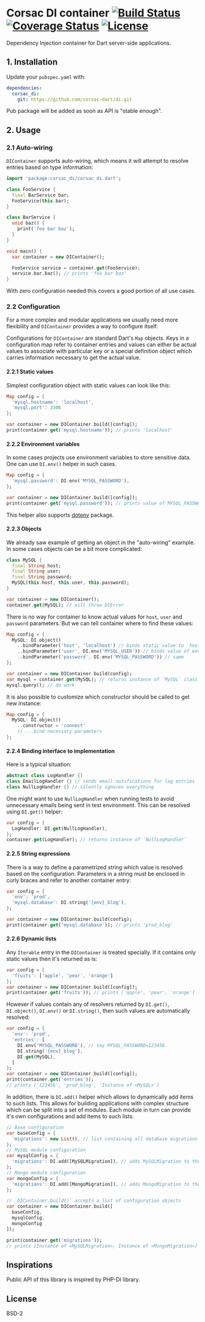 # Corsac DI container [![Build Status](https://img.shields.io/travis-ci/corsac-dart/di.svg?branch=master&style=flat-square)](https://travis-ci.org/corsac-dart/di) [![Coverage Status](https://img.shields.io/coveralls/corsac-dart/di.svg?branch=master&style=flat-square)](https://coveralls.io/github/corsac-dart/di?branch=master) [![License](https://img.shields.io/badge/license-BSD--2-blue.svg?style=flat-square)](https://raw.githubusercontent.com/corsac-dart/di/master/LICENSE)

Dependency Injection container for Dart server-side applications.

## 1. Installation

Update your `pubspec.yaml` with:

```yaml
dependencies:
  corsac_di:
    git: https://github.com/corsac-dart/di.git
```

Pub package will be added as soon as API is "stable enough".

## 2. Usage

### 2.1 Auto-wiring

`DIContainer` supports auto-wiring, which means it will attempt to resolve
entries based on type information:

```dart
import 'package:corsac_di/corsac_di.dart';

class FooService {
  final BarService bar;
  FooService(this.bar);
}

class BarService {
  void baz() {
    print('foo bar baz');
  }
}

void main() {
  var container = new DIContainer();

  FooService service = container.get(FooService);
  service.bar.baz(); // prints 'foo bar baz'
}
```

With zero configuration needed this covers a good portion of all use cases.

### 2.2 Configuration

For a more complex and modular applications we usually need more flexibility
and `DIContainer` provides a way to configure itself.

Configurations for `DIContainer` are standard Dart's `Map` objects. Keys
in a configuration map refer to container entries and values can either be
actual values to associate with particular key or a special definition
object which carries information necessary to get the actual value.

#### 2.2.1 Static values

Simplest configuration object with static values can look like this:

```dart
Map config = {
  'mysql.hostname': 'localhost',
  'mysql.port': 3306
};

var container = new DIContainer.build([config]);
print(container.get('mysql.hostname')); // prints 'localhost'
```

#### 2.2.2 Environment variables

In some cases projects use environment variables to store sensitive data.
One can use `DI.env()` helper in such cases.

```dart
Map config = {
  'mysql.password': DI.env('MYSQL_PASSWORD'),
};

var container = new DIContainer.build([config]);
print(container.get('mysql.password')); // prints value of MYSQL_PASSWORD env var.
```

This helper also supports [dotenv](https://pub.dartlang.org/packages/dotenv)
package.

#### 2.2.3 Objects

We already saw example of getting an object in the "auto-wiring" example. In
some cases objects can be a bit more complicated:

```dart
class MySQL {
  final String host;
  final String user;
  final String password;
  MySQL(this.host, this.user, this.password);
}

var container = new DIContainer();
container.get(MySQL); // will throw DIError
```

There is no way for container to know actual values for `host`, `user` and
`password` parameters. But we can tell container where to find these values:

```dart
Map config = {
  MySQL: DI.object()
    ..bindParameter('host', 'localhost') // binds static value to `host` parameter
    ..bindParameter('user', DI.env('MYSQL_USER')) // binds value of env variable
    ..bindParameter('password', DI.env('MYSQL_PASSWORD')) // same
};

var container = new DIContainer.build(config);
var mysql = container.get(MySQL); // returns instance of `MySQL` class
mysql.query(); // do work
```

It is also possible to customize which constructor should be called to get new
instance:

```dart
Map config = {
  MySQL: DI.object()
    ..constructor = 'connect'
    // ...bind necessary parameters
};
```

#### 2.2.4 Binding interface to implementation

Here is a typical situation:

```dart
abstract class LogHandler {}
class EmailLogHandler {} // sends email notifications for log entries
class NullLogHandler {} // silently ignores everything
```

One might want to use `NullLogHandler` when running tests to avoid unnecessary
emails being sent in test environment. This can be resolved using `DI.get()`
helper:

```dart
var config = {
  LogHandler: DI.get(NullLogHandler),
};
container.get(LogHandler); // returns instance of `NullLogHandler`
```

#### 2.2.5 String expressions

There is a way to define a parametrized string which value is resolved based
on the configuration. Parameters in a string must be enclosed in curly braces
and refer to another container entry:

```dart
var config = {
  'env': 'prod',
  'mysql.database': DI.string('{env}_blog'),
};

var container = new DIContainer.build(config);
print(container.get('mysql.database')); // prints 'prod_blog'
```

#### 2.2.6 Dynamic lists

Any `Iterable` entry in the `DIContainer` is treated specially. If it contains
only static values then it's returned as is:

```dart
var config = {
  'fruits': ['apple', 'pear', 'orange']
};
var container = new DIContainer.build([config]);
print(container.get('fruits')); // prints ['apple', 'pear', 'orange']
```

However if values contain any of resolvers returned by `DI.get()`, `DI.object()`,
`DI.env()` or `DI.string()`, then such values are automatically resolved:

```dart
var config = {
  'env': 'prod',
  'entries': [
    DI.env('MYSQL_PASSWORD'), // say MYSQL_PASSWORD=123456
    DI.string('{env}_blog'),
    DI.get(MySQL),
  ]
};
var container = new DIContainer.build([config]);
print(container.get('entries'));
// prints ['123456', 'prod_blog', 'Instance of <MySQL>']
```

In addition, there is `DI.add()` helper which allows to dynamically add items
to such lists. This allows for building applications with complex structure
which can be split into a set of modules. Each module in turn can provide
it's own configurations and add items to such lists.

```dart
// Base configuration
var baseConfig = {
  'migrations': new List(), // list containing all database migrations
};
// MySQL module configuration
var mysqlConfig = {
  'migrations': DI.add([MySQLMigration]), // adds MySQLMigration to the list
};
// Mongo module configuration
var mongoConfig = {
  'migrations': DI.add([MongoMigration]), // adds MongoMigration to the list
};

// `DIContainer.build()` accepts a list of configuration objects
var container = new DIContainer.build([
  baseConfig,
  mysqlConfig,
  mongoConfig
]);

print(container.get('migrations'));
// prints [Instance of <MySQLMigration>, Instance of <MongoMigration>]
```

## Inspirations

Public API of this library is inspired by PHP-DI library.

## License

BSD-2
